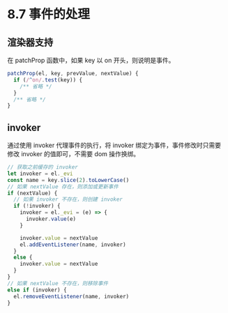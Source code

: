 # 8.7 事件的处理

## 渲染器支持

在 patchProp 函数中，如果 key 以 on 开头，则说明是事件。

```js
patchProp(el, key, prevValue, nextValue) {
  if (/^on/.test(key)) {
    /** 省略 */
  }
  /** 省略 */
}
```

## invoker

通过使用 invoker 代理事件的执行，将 invoker 绑定为事件，事件修改时只需要修改 invoker 的值即可，不需要 dom 操作换绑。

```js
// 获取之前缓存的 invoker
let invoker = el._evi
const name = key.slice(2).toLowerCase()
// 如果 nextValue 存在，则添加或更新事件
if (nextValue) {
  // 如果 invoker 不存在，则创建 invoker
  if (!invoker) {
    invoker = el._evi = (e) => {
      invoker.value(e)
    }

    invoker.value = nextValue
    el.addEventListener(name, invoker)
  }
  else {
    invoker.value = nextValue
  }
}
// 如果 nextValue 不存在，则移除事件
else if (invoker) {
  el.removeEventListener(name, invoker)
}
```
